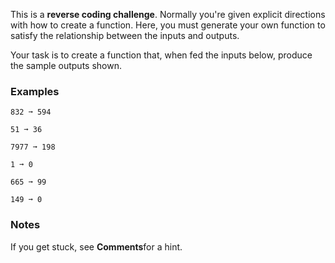 This is a **reverse coding challenge**. Normally you're given explicit directions with how to create a function. Here, you must generate your own function to satisfy the relationship between the inputs and outputs.

Your task is to create a function that, when fed the inputs below, produce the sample outputs shown.


### Examples ###
    832 ➞ 594

    51 ➞ 36

    7977 ➞ 198

    1 ➞ 0

    665 ➞ 99

    149 ➞ 0


### Notes ###
If you get stuck, see **Comments**for a hint.